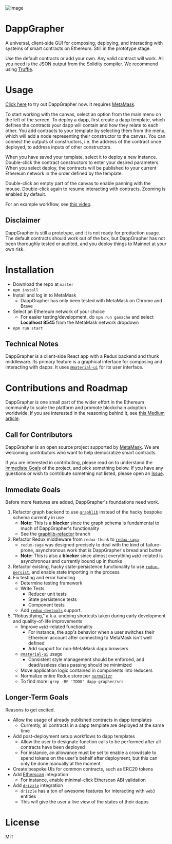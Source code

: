 ![image](https://i.postimg.cc/524SRXbs/Dapp-Grapher-0-0-1.png)

# DappGrapher
A universal, client-side GUI for composing, deploying, and interacting with
systems of smart contracts on Ethereum. Still in the prototype stage.

Use the default contracts or add your own. Any valid contract will work.
All you need is the JSON output from the Solidity compiler. We recommend using [Truffle](https://www.npmjs.com/package/truffle).

# Usage
[Click here](https://rekmarks.github.io/dapp-grapher/) to try out DappGrapher now. It requires [MetaMask](https://metamask.io).

To start working with the canvas, select an option from the main menu on the left of the screen. To deploy a dapp, first create a dapp template, which defines the contracts your dapp will contain and how they relate to each other. You add contracts to your template by selecting them from the menu, which will add a node representing their constructor to the canvas. You can connect the outputs of constructors, i.e. the address of the contract once deployed, to address inputs of other constructors.

When you have saved your template, select it to deploy a new instance. Double-click the contract constructors to enter your desired parameters. When you select deploy, the contracts will be published to your current Ethereum network in the order defined by the template.

Double-click an empty part of the canvas to enable panning with the mouse. Double-click again to resume interacting with contracts. Zooming is enabled by default.

For an example workflow, see [this video](https://www.youtube.com/watch?v=I9MR9Cba9is).

## Disclaimer
DappGrapher is still a prototype, and it is not ready for production usage. The default contracts should work out of the box, but DappGrapher has not been thoroughly tested or audited, and you deploy things to Mainnet at your own risk.

# Installation
- Download the repo at `master`
- `npm install`
- Install and log in to MetaMask
  - DappGrapher has only been tested with MetaMask on Chrome and Brave
- Select an Ethereum network of your choice
  - For easier testing/development, do `npm run ganache` and select
  **Localhost 8545** from the MetaMask network dropdown
- `npm run start`

## Technical Notes
DappGrapher is a client-side React app with a Redux backend and thunk middleware. Its primary feature is a graphical interface for composing and interacting with dapps. It uses [`@material-ui`](https://www.npmjs.com/package/@material-ui/core) for its user interface.

# Contributions and Roadmap

DappGrapher is one small part of the wider effort in the Ethereum community to
scale the platform and promote blockchain adoption worldwide. If you are
interested in the reasoning behind it, see [this Medium article](https://medium.com/pennblockchain/the-case-for-graphical-smart-contract-editors-8e721cdcde93).

## Call for Contributors

DappGrapher is an open source project supported by [MetaMask](https://github.com/MetaMask).
We are welcoming contributors who want to help democratize smart contracts.

If you are interested in contributing, please read on to understand the [Immediate Goals](#immediate-goals) of the project,
and pick something below. If you have any questions or wish to contribute something not listed, please open an [Issue](https://github.com/rekmarks/dapp-grapher/issues).

## Immediate Goals

Before more features are added, DappGrapher's foundations need work. 

1. Refactor graph backend to use [`graphlib`](https://www.npmjs.com/package/graphlib) instead of the hacky bespoke schema currently in use
	- **Note:** This is a **blocker** since the graph schema is fundamental to much of DappGrapher's functionality
	- See the [graphlib-refactor](https://github.com/rekmarks/dapp-grapher/tree/graphlib-refactor) branch
2. Refactor Redux middleware from `redux-thunk` to [`redux-saga`](https://www.npmjs.com/package/redux-saga)
	- `redux-saga` was designed precisely to deal with the kind of failure-prone, asynchronous work that is DappGrapher's bread and butter
	- **Note:** This is also a **blocker** since almost everything `web3`-related is asynchronous and currently bound up in thunks
3. Refactor existing, hacky state-persistence functionality to use [`redux-persist`](https://www.npmjs.com/package/redux-persist), and enable state importing in the process
4. Fix testing and error handling
	- Determine testing framework
	- Write Tests
		- Reducer unit tests
		- State persistence tests
		- Component tests
	- Add [`redux-devtools`](https://github.com/reduxjs/redux-devtools) support.
5. "Robustifying," a.k.a. undoing shortcuts taken during early development and quality-of-life improvements
	- Improve `web3`-related functionality
		- For instance, the app's behavior when a user switches their Ethereum account after connecting to MetaMask isn't well defined
		- Add support for non-MetaMask dapp browsers
	- [`@material-ui`](https://www.npmjs.com/package/@material-ui/core) usage
		- Consistent style management should be enforced, and dead/useless class passing should be minimized
	- Move application logic contained in components into reducers
	- Normalize entire Redux store per [`normalizr`](https://github.com/paularmstrong/normalizr )
	- To find more: `grep -RF 'TODO' dapp-grapher/src`

## Longer-Term Goals

Reasons to get excited.

- Allow the usage of already published contracts in dapp templates
	- Currently, all contracts in a dapp template are deployed at the same time
- Add post-deployment setup workflows to dapp templates
	- Allow the user to designate function calls to be performed after all contracts have been deployed
	- For instance, an allowance must be set to enable a crowdsale to spend tokens on the user's behalf after deployment, but this can only be done manually at the moment
- Create bespoke UIs for common contracts, such as ERC20 tokens
- Add [Etherscan](https://etherscan.io/) integration
	- For instance, enable minimal-click Etherscan ABI validation
- Add [`drizzle`](https://github.com/trufflesuite/drizzle) integration
	- `drizzle` has a ton of awesome features for interacting with `web3` entities
	- This will give the user a live view of the states of their dapps

# License

MIT
